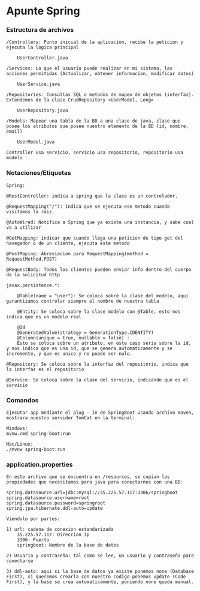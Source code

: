 # Apunte Spring

### Estructura de archivos

    /Controllers: Punto inicial de la aplicacion, recibe la peticion y ejecuta la logica principal

        UserController.java

    /Services: Lo que el usuario puede realizar en mi sistema, las acciones permitidas (Actualizar, obtener informacion, modificar datos)

        UserService.java

    /Repositories: Consultas SQL o metodos de mapeo de objetos (interfaz). Extendemos de la clase CrudRepository <UserModel, Long>

        UserRepository.java

    /Models: Mapear una tabla de la BD a una clase de java, clase que posee los atributos que posee nuestro elemento de la BD (id, nombre, email)

        UserModel.java

    Controller usa servicio, servicio usa repositorio, repositorio usa modelo

### Notaciones/Etiquetas


    Spring:

    @RestController: indica a spring que la clase es un controlador.

    @RequestMapping("/"): indica que se ejecuta ese metodo cuando visitamos la raiz.

    @AutoWired: Notifica a Spring que ya existe una instancia, y sabe cual va a utilizar

    @GetMapping: indicar que cuando llega una peticion de tipo get del navegador o de un cliente, ejecuta este metodo

    @PostMaping: Abreviacion para RequestMapping(method = RequestMethod.POST)

    @RequestBody: Todos los clientes pueden enviar info dentro del cuerpo de la solicitud http

    javax.persistence.*:

        @Table(name = "user"): Se coloca sobre la clase del modelo, aqui garantizamos controlar siempre el nombre de nuestra tabla

        @Entity: Se coloca sobre la clase modelo con @Table, esto nos indica que es un modelo real

        @Id
        @GeneratedValue(strategy = GenerationType.IDENTITY)
        @Column(unique = true, nullable = false) : 
        Esto se coloca sobre un atributo, en este caso seria sobre la id, y nos indica que es una id, que se genera automaticamente y se incremente, y que es unico y no puede ser nulo.

    @Repository: Se coloca sobre la interfaz del repositorio, indica que la interfaz es el repositorio

    @Service: Se coloca sobre la clase del servicio, indicando que es el servicio

    

     

### Comandos

    Ejecutar app mediante el plug - in de SpringBoot usando archivo maven, mostrara nuestro servidor TomCat en la terminal:

    Windows:
    mvnw.cmd spring-boot:run

    Mac/Linux:
    ./mvnw spring-boot:run


### application.properties

    En este archivo que se encuentra en /resources, se copian las propiedades que necesitamos para java para conectarnos con una BD:

    spring.datasource.url=jdbc:mysql://35.225.57.117:3306/springboot
    spring.datasource.username=root
    spring.datasource.password=springroot
    spring.jpa.hibernate.ddl-auto=update

    Viendolo por partes:

    1) url: cadena de conexion estandarizada
        35.225.57.117: Direccion ip
        3306: Puerto
        springboot: Nombre de la base de datos
    
    2) Usuario y contraseña: tal como se lee, un usuario y contraseña para conectarse

    3) ddl-auto: aqui si la base de datos ya existe ponemos none (Database First), si queremos crearla con nuestro codigo ponemos update (Code First), y la base se crea automaticamente, poniendo none queda manual.